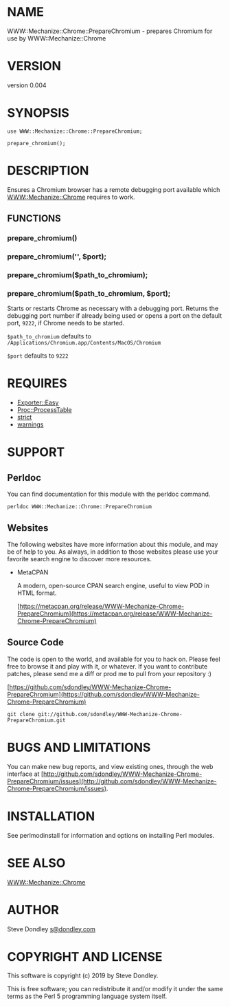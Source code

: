 # NAME

WWW::Mechanize::Chrome::PrepareChromium - prepares Chromium for use by WWW::Mechanize::Chrome

# VERSION

version 0.004

# SYNOPSIS

    use WWW::Mechanize::Chrome::PrepareChromium;

    prepare_chromium();

# DESCRIPTION

Ensures a Chromium browser has a remote debugging port available which [WWW::Mechanize::Chrome](https://metacpan.org/pod/WWW::Mechanize::Chrome)
requires to work.

## FUNCTIONS

### prepare\_chromium()

### prepare\_chromium('', $port);

### prepare\_chromium($path\_to\_chromium);

### prepare\_chromium($path\_to\_chromium, $port);

Starts or restarts Chrome as necessary with a debugging port. Returns the
debugging port number if already being used or opens a port on the default
port, `9222`, if Chrome needs to be started.

`$path_to_chromium` defaults to `/Applications/Chromium.app/Contents/MacOS/Chromium`

`$port` defaults to `9222`

# REQUIRES

- [Exporter::Easy](https://metacpan.org/pod/Exporter::Easy)
- [Proc::ProcessTable](https://metacpan.org/pod/Proc::ProcessTable)
- [strict](https://metacpan.org/pod/strict)
- [warnings](https://metacpan.org/pod/warnings)

# SUPPORT

## Perldoc

You can find documentation for this module with the perldoc command.

    perldoc WWW::Mechanize::Chrome::PrepareChromium

## Websites

The following websites have more information about this module, and may be of help to you. As always,
in addition to those websites please use your favorite search engine to discover more resources.

- MetaCPAN

    A modern, open-source CPAN search engine, useful to view POD in HTML format.

    [https://metacpan.org/release/WWW-Mechanize-Chrome-PrepareChromium](https://metacpan.org/release/WWW-Mechanize-Chrome-PrepareChromium)

## Source Code

The code is open to the world, and available for you to hack on. Please feel free to browse it and play
with it, or whatever. If you want to contribute patches, please send me a diff or prod me to pull
from your repository :)

[https://github.com/sdondley/WWW-Mechanize-Chrome-PrepareChromium](https://github.com/sdondley/WWW-Mechanize-Chrome-PrepareChromium)

    git clone git://github.com/sdondley/WWW-Mechanize-Chrome-PrepareChromium.git

# BUGS AND LIMITATIONS

You can make new bug reports, and view existing ones, through the
web interface at [http://github.com/sdondley/WWW-Mechanize-Chrome-PrepareChromium/issues](http://github.com/sdondley/WWW-Mechanize-Chrome-PrepareChromium/issues).

# INSTALLATION

See perlmodinstall for information and options on installing Perl modules.

# SEE ALSO

[WWW::Mechanize::Chrome](https://metacpan.org/pod/WWW::Mechanize::Chrome)

# AUTHOR

Steve Dondley <s@dondley.com>

# COPYRIGHT AND LICENSE

This software is copyright (c) 2019 by Steve Dondley.

This is free software; you can redistribute it and/or modify it under
the same terms as the Perl 5 programming language system itself.
